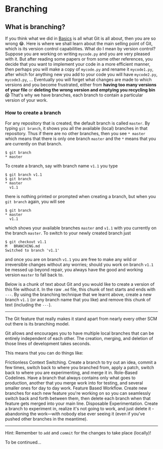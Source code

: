 # Branching

## What is branching?
If you think what we did in [Basics](https://github.com/zunction/learn-git/blob/master/BASICS.md) is all what Git is all about, then you are so wrong :joy:. Here is where we shall learn about the main selling point of Git, which is its version control capabilities. What do I mean by version control? Suppose you are working on writing `mycode.py` and you are very pleased with it. But after reading some papers or from some other references, you decide that you want to implement your code in a more efficient manner, then perhaps you will make a copy of `mycode.py` and rename it `mycode1.py`, after which for anything new you add to your code you will have `mycode2.py`, `mycode3.py`, ... Eventually you will forget what changes are made to which versions and you become frustrated, either from **having too many versions of your file** or **deleting the wrong version and emptying you recycling bin** :scream: That's why we have branches, each branch to contain a particular version of your work.

### How to create a branch

For any repository that is created, the default branch is called `master`. By typing `git branch`, it shows you all the available (local) branches in that repository. Thus if there are no other branches, then you see `* master` which means that there is only one branch `master` and the `*` means that you are currently on that branch.

```git
$ git branch
* master
```
 To create a branch, say with branch name `v1.1` you type
 ```git
 $ git branch v1.1
 $ git branch
 * master
   v1.1  
 ```
there is nothing printed or prompted when creating a branch, but when you `git branch` again, you will see
```git
$ git branch
* master
  v1.1  
```
which shows your available branches `master` and `v1.1` with you currently on the branch `master`. To switch to your newly created branch just

```git
$ git checkout v1.1
M	BRANCHING.md
Switched to branch 'v1.1'
```

and once you are on branch `v1.1` you are free to make any wild or irreversible changes without any worries; should you work on branch `v1.1` be messed up beyond repair, you always have the good and working version `master` to fall back to.

Below is a chunk of text about Git and you would like to create a version of this file without it. In the raw `.md` file, this chunk of text starts and ends with `---`. By using the branching technique that we learnt above, create a new branch `v1.1` (or any branch name that you like) and remove this chunk of text (including the `---`).


---

The Git feature that really makes it stand apart from nearly every other SCM out there is its branching model.

Git allows and encourages you to have multiple local branches that can be entirely independent of each other. The creation, merging, and deletion of those lines of development takes seconds.

This means that you can do things like:

Frictionless Context Switching. Create a branch to try out an idea, commit a few times, switch back to where you branched from, apply a patch, switch back to where you are experimenting, and merge it in.
Role-Based Codelines. Have a branch that always contains only what goes to production, another that you merge work into for testing, and several smaller ones for day to day work.
Feature Based Workflow. Create new branches for each new feature you're working on so you can seamlessly switch back and forth between them, then delete each branch when that feature gets merged into your main line.
Disposable Experimentation. Create a branch to experiment in, realize it's not going to work, and just delete it - abandoning the work—with nobody else ever seeing it (even if you've pushed other branches in the meantime).


---

Hint: Remember to `add` and `commit` for the changes to take place (locally)!


To be continued...
